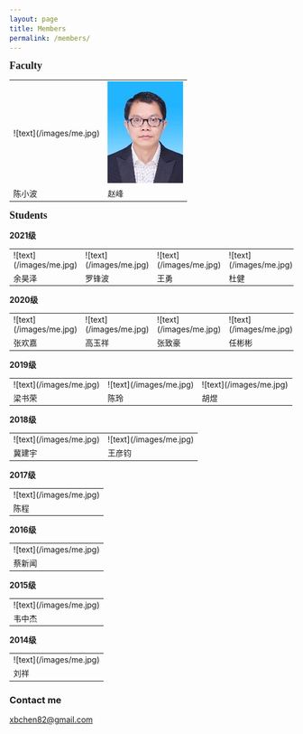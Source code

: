 ```yaml
---
layout: page
title: Members
permalink: /members/
---
```



**<font size=4 face='Times New Roman'>Faculty</font>**

<table>
    <tr>
        <td>![text](/images/me.jpg)</td>
		<td><img src="images/me.jpg" alt="人物图片"></td>
    </tr>
	<tr>
        <td>陈小波</td>
		<td>赵峰</td>
    </tr>
</table>  

**<font size=4 face='Times New Roman'>Students</font>**
<p><b>2021级</b></p>
<table>
    <tr>
        <td>![text](/images/me.jpg)</td>
		<td>![text](/images/me.jpg)</td>
		<td>![text](/images/me.jpg)</td>
		<td>![text](/images/me.jpg)</td>
    </tr>
	<tr>
        <td>余昊泽</td>
		<td>罗锋波</td>
		<td>王勇</td>
		<td>杜健</td>
    </tr>
</table>

<p><b>2020级</b></p>
<table>
    <tr>
        <td>![text](/images/me.jpg)</td>
		<td>![text](/images/me.jpg)</td>
		<td>![text](/images/me.jpg)</td>
		<td>![text](/images/me.jpg)</td>
    </tr>
	<tr>
        <td>张欢嘉</td>
		<td>高玉祥</td>
		<td>张致豪</td>
		<td>任彬彬</td>
    </tr>
</table>

<p><b>2019级</b></p>
<table>
    <tr>
        <td>![text](/images/me.jpg)</td>
		<td>![text](/images/me.jpg)</td>
		<td>![text](/images/me.jpg)</td>
    </tr>
	<tr>
        <td>梁书荣</td>
		<td>陈玲</td>
		<td>胡煜</td>
    </tr>
</table>

<p><b>2018级</b></p>
<table>
    <tr>
        <td>![text](/images/me.jpg)</td>
		<td>![text](/images/me.jpg)</td>
    </tr>
	<tr>
        <td>冀建宇</td>
		<td>王彦钧</td>
    </tr>
</table>

<p><b>2017级</b></p>
<table>
    <tr>
        <td>![text](/images/me.jpg)</td>
    </tr>
	<tr>
        <td>陈程</td>
    </tr>
</table>


<p><b>2016级</b></p>
<table>
    <tr>
        <td>![text](/images/me.jpg)</td>
    </tr>
	<tr>
        <td>蔡新闻</td>
    </tr>
</table>

<p><b>2015级</b></p>
<table>
    <tr>
        <td>![text](/images/me.jpg)</td>
    </tr>
	<tr>
        <td>韦中杰</td>
    </tr>
</table>

<p><b>2014级</b></p>
<table>
    <tr>
        <td>![text](/images/me.jpg)</td>
    </tr>
	<tr>
        <td>刘祥</td>
    </tr>
</table>



### Contact me

[xbchen82@gmail.com](mailto:xbchen82@gmail.com)